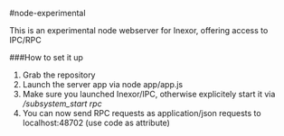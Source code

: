 #node-experimental

This is an experimental node webserver for Inexor, offering access to IPC/RPC

###How to set it up

1. Grab the repository
2. Launch the server app via node app/app.js
3. Make sure you launched Inexor/IPC, otherwise explicitely start it via */subsystem_start rpc*
4. You can now send RPC requests as application/json requests to localhost:48702 (use code as attribute)
